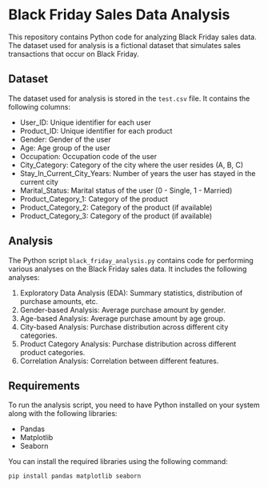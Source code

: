 # Black Friday Sales Data Analysis

This repository contains Python code for analyzing Black Friday sales data. The dataset used for analysis is a fictional dataset that simulates sales transactions that occur on Black Friday.

## Dataset

The dataset used for analysis is stored in the `test.csv` file. It contains the following columns:

- User_ID: Unique identifier for each user
- Product_ID: Unique identifier for each product
- Gender: Gender of the user
- Age: Age group of the user
- Occupation: Occupation code of the user
- City_Category: Category of the city where the user resides (A, B, C)
- Stay_In_Current_City_Years: Number of years the user has stayed in the current city
- Marital_Status: Marital status of the user (0 - Single, 1 - Married)
- Product_Category_1: Category of the product
- Product_Category_2: Category of the product (if available)
- Product_Category_3: Category of the product (if available)


## Analysis

The Python script `black_friday_analysis.py` contains code for performing various analyses on the Black Friday sales data. It includes the following analyses:

1. Exploratory Data Analysis (EDA): Summary statistics, distribution of purchase amounts, etc.
2. Gender-based Analysis: Average purchase amount by gender.
3. Age-based Analysis: Average purchase amount by age group.
4. City-based Analysis: Purchase distribution across different city categories.
5. Product Category Analysis: Purchase distribution across different product categories.
6. Correlation Analysis: Correlation between different features.

## Requirements

To run the analysis script, you need to have Python installed on your system along with the following libraries:

- Pandas
- Matplotlib
- Seaborn

You can install the required libraries using the following command:

```bash
pip install pandas matplotlib seaborn

